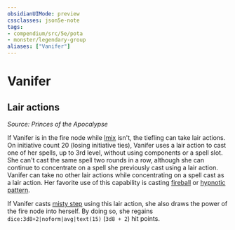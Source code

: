 ```yaml
---
obsidianUIMode: preview
cssclasses: json5e-note
tags:
- compendium/src/5e/pota
- monster/legendary-group
aliases: ["Vanifer"]
---
```

# Vanifer

## Lair actions
_Source: Princes of the Apocalypse_

If Vanifer is in the fire node while [Imix](2-Mechanics/CLI/bestiary/npc/imix-pota.md) isn't, the tiefling can take lair actions. On initiative count 20 (losing initiative ties), Vanifer uses a lair action to cast one of her spells, up to 3rd level, without using components or a spell slot. She can't cast the same spell two rounds in a row, although she can continue to concentrate on a spell she previously cast using a lair action. Vanifer can take no other lair actions while concentrating on a spell cast as a lair action. Her favorite use of this capability is casting [fireball](2-Mechanics/CLI/spells/fireball.md) or [hypnotic pattern](2-Mechanics/CLI/spells/hypnotic-pattern.md).

If Vanifer casts [misty step](2-Mechanics/CLI/spells/misty-step.md) using this lair action, she also draws the power of the fire node into herself. By doing so, she regains `dice:3d8+2|noform|avg|text(15)` (`3d8 + 2`) hit points.